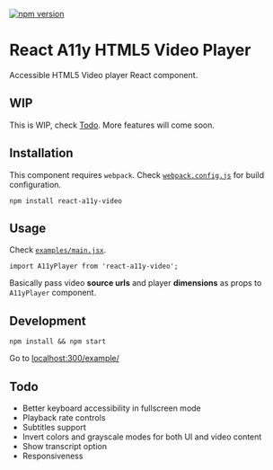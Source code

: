 [![npm version](https://badge.fury.io/js/react-a11y-video.svg)](http://badge.fury.io/js/react-a11y-video)

# React A11y HTML5 Video Player

Accessible HTML5 Video player React component.

## WIP

This is WIP, check [Todo](#todo). More features will come soon.

## Installation

This component requires `webpack`. Check [`webpack.config.js`](./webpack.config.js) for build configuration.

`npm install react-a11y-video`

## Usage

Check [`examples/main.jsx`](https://github.com/roman01la/react-a11y-video/blob/master/example/main.jsx).

`import A11yPlayer from 'react-a11y-video';`

Basically pass video **source urls** and player **dimensions** as props to `A11yPlayer` component.

## Development

`npm install && npm start`

Go to [localhost:300/example/](http://localhost:300/example/)

## Todo

- Better keyboard accessibility in fullscreen mode
- Playback rate controls
- Subtitles support
- Invert colors and grayscale modes for both UI and video content
- Show transcript option
- Responsiveness
